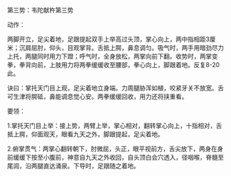 第三势：韦陀献杵第三势

动作：

两脚开立，足尖着地，足跟提起双手上举高过头顶，掌心向上，两中指相距3厘米；沉肩屈肘，仰头，目观掌背。舌抵上腭，鼻息调匀。吸气时，两手用暗劲尽力上托，两腿同时用力下蹬；呼气时，全身放松，两掌向前下翻。收势时，两掌变拳，拳背向前，上肢用力将两拳缓缓收至腰部，拳心向上，脚跟着地。反复8-20此。

诀曰：掌托天门目上观，足尖着地立身端。力周腿胁浑如植，咬紧牙关不放宽。舌可生津将腭砥，鼻能调息觉心安。两拳缓缓回收，用力还将挟重看。

要领：

1.掌托天门目上举：接上势，两臂上举，掌心相对，翻转掌心向上，十指相对，舌抵上腭，仰面观天，眼看九天之外，脚跟提起，足尖着地。

2.俯掌贯气：两掌心翻转朝下，肘微屈，头正，眼平视前方，舌尖放下，两身在身前缓缓下按至小腹前，神意自九天之外收回，自头顶白会穴透入，径咽喉，脊髓至尾闾，沿两腿直达涌泉。下导时，足跟随之着地。

